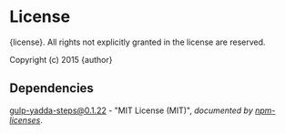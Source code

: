 # License

{license}. All rights not explicitly granted in the license are reserved.

Copyright (c) 2015 {author}

## Dependencies
[gulp-yadda-steps@0.1.22](&quot;https://github.com/Cellarise/gulp-yadda-steps&quot;) - &quot;MIT License (MIT)&quot;, 
*documented by [npm-licenses](http://github.com/AceMetrix/npm-license.git)*.
